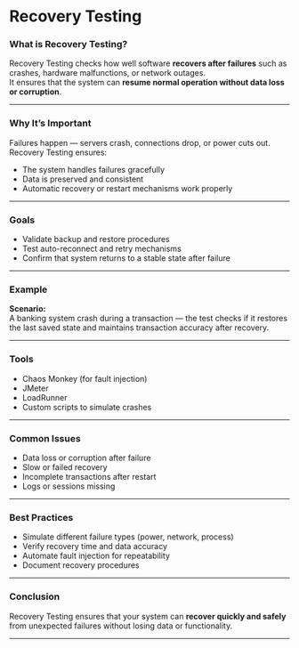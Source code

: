 # Recovery Testing

### What is Recovery Testing?
Recovery Testing checks how well software **recovers after failures** such as crashes, hardware malfunctions, or network outages.  
It ensures that the system can **resume normal operation without data loss or corruption**.

---

### Why It’s Important
Failures happen — servers crash, connections drop, or power cuts out.  
Recovery Testing ensures:
- The system handles failures gracefully  
- Data is preserved and consistent  
- Automatic recovery or restart mechanisms work properly  

---

### Goals
- Validate backup and restore procedures  
- Test auto-reconnect and retry mechanisms  
- Confirm that system returns to a stable state after failure  

---

### Example
**Scenario:**  
A banking system crash during a transaction — the test checks if it restores the last saved state and maintains transaction accuracy after recovery.

---

### Tools
- Chaos Monkey (for fault injection)  
- JMeter  
- LoadRunner  
- Custom scripts to simulate crashes  

---

### Common Issues
- Data loss or corruption after failure  
- Slow or failed recovery  
- Incomplete transactions after restart  
- Logs or sessions missing  

---

### Best Practices
- Simulate different failure types (power, network, process)  
- Verify recovery time and data accuracy  
- Automate fault injection for repeatability  
- Document recovery procedures  

---

### Conclusion
Recovery Testing ensures that your system can **recover quickly and safely** from unexpected failures without losing data or functionality.

---
